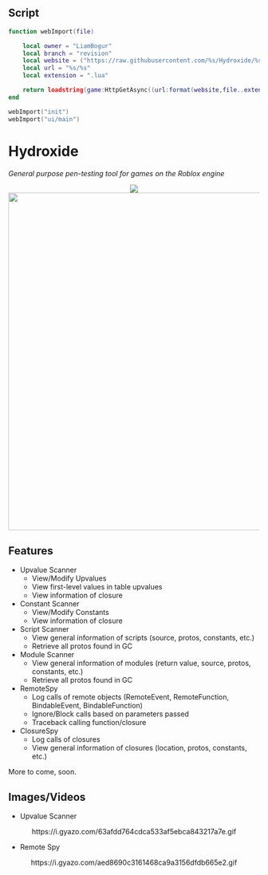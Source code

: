 ## Script
```lua
function webImport(file)

    local owner = "LiamBogur"
    local branch = "revision"
    local website = ("https://raw.githubusercontent.com/%s/Hydroxide/%s"):format(owner,branch)
    local url = "%s/%s"
    local extension = ".lua"

    return loadstring(game:HttpGetAsync((url:format(website,file..extension))), file..extension)()
end

webImport("init")
webImport("ui/main")
```

# Hydroxide
<i>General purpose pen-testing tool for games on the Roblox engine</i>

<p align="center">
    <img src="https://cdn.discordapp.com/attachments/633472429917995038/722143730500501534/Hydroxide_Logo.png"/>
    </br>
    <img src="https://cdn.discordapp.com/attachments/694726636138004593/742408546334933002/unknown.png" width="677px"/>
</p>

## Features
* Upvalue Scanner
    * View/Modify Upvalues
    * View first-level values in table upvalues
    * View information of closure
* Constant Scanner
    * View/Modify Constants
    * View information of closure
* Script Scanner
    * View general information of scripts (source, protos, constants, etc.)
    * Retrieve all protos found in GC
* Module Scanner
    * View general information of modules (return value, source, protos, constants, etc.)
    * Retrieve all protos found in GC
* RemoteSpy
    * Log calls of remote objects (RemoteEvent, RemoteFunction, BindableEvent, BindableFunction)
    * Ignore/Block calls based on parameters passed
    * Traceback calling function/closure
* ClosureSpy
    * Log calls of closures
    * View general information of closures (location, protos, constants, etc.)

More to come, soon.

## Images/Videos
* Upvalue Scanner
<p align="center">
    https://i.gyazo.com/63afdd764cdca533af5ebca843217a7e.gif
</p>

* Remote Spy
<p align="center">
    https://i.gyazo.com/aed8690c3161468ca9a3156dfdb665e2.gif
</p>

